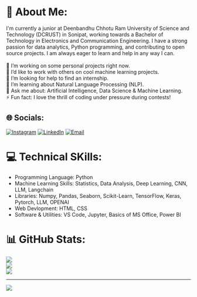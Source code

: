 # 💫 About Me:
I'm currently a junior at Deenbandhu Chhotu Ram University of Science and Technology (DCRUST) in Sonipat, working towards a Bachelor of Technology in  Electronics and Communication Engineering. I have a strong passion for data analytics, Python programming, and contributing to open source projects. I am always eager to learn and help in any way I can. <br>
<br>
🔭 I’m working on some personal projects right now.<br>👯 I’d like to work with others on cool machine learning projects.<br>🤝 I’m looking for help to find an internship.<br>🌱 I’m learning about Natural Language Processing (NLP).<br>💬 Ask me about: Artificial Intelligence, Data Science & Machine Learning.<br>⚡ Fun fact: I love the thrill of coding under pressure during contests!



## 🌐 Socials:
[![Instagram](https://img.shields.io/badge/Instagram-%23E4405F.svg?logo=Instagram&logoColor=white)](https://instagram.com/aayushigoyal327) [![LinkedIn](https://img.shields.io/badge/LinkedIn-%230077B5.svg?logo=linkedin&logoColor=white)](https://linkedin.com/in/aayushi-goyal-ba948724b) [![Email](https://img.shields.io/badge/Email-D14836?logo=gmail&logoColor=white)](mailto:aayushigoyal327@gmail.com)

 

# 💻 Technical SKills:
* Programming Language: Python<br>
* Machine Learning Skills: Statistics, Data Analysis, Deep Learning, CNN, LLM, Langchain<br>
* Libraries: Numpy, Pandas, Seaborn, Scikit-Learn, TensorFlow, Keras, Pytorch, LLM, OPENAI<br>
* Web Devlopment: HTML, CSS<br>
* Software & Utilities: VS Code, Jupyter, Basics of MS Office, Power BI<br>

# 📊 GitHub Stats:
![](https://github-readme-stats.vercel.app/api?username=Shubham-Singla259&theme=default&hide_border=false&include_all_commits=true&count_private=true)<br/>
![](https://github-readme-streak-stats.herokuapp.com/?user=Shubham-Singla259&theme=default&hide_border=false)<br/>
![](https://github-readme-stats.vercel.app/api/top-langs/?username=Shubham-Singla259&theme=default&hide_border=false&include_all_commits=true&count_private=true&layout=compact)

---
[![](https://visitcount.itsvg.in/api?id=Shubham-Singla259&icon=0&color=0)](https://visitcount.itsvg.in)

<!-- Proudly created with GPRM ( https://gprm.itsvg.in ) -->
